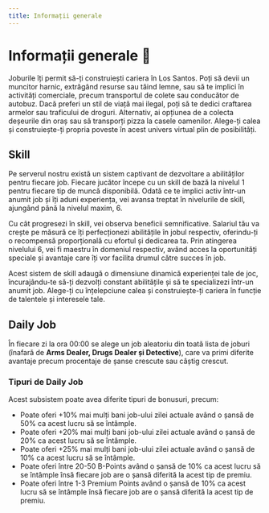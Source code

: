 ```yaml
---
title: Informații generale
---
```


# Informații generale 🥸
Joburile îți permit să-ți construiești cariera în Los Santos. Poți să devii un muncitor harnic, extrăgând resurse sau tăind lemne, sau să te implici în activități comerciale, precum transportul de colete sau conducător de autobuz. Dacă preferi un stil de viață mai ilegal, poți să te dedici craftarea armelor sau traficului de droguri. Alternativ, ai opțiunea de a colecta deșeurile din oraș sau să transporți pizza la casele oamenilor. Alege-ți calea și construiește-ți propria poveste în acest univers virtual plin de posibilități.

## Skill
Pe serverul nostru există un sistem captivant de dezvoltare a abilităților pentru fiecare job. Fiecare jucător începe cu un skill de bază la nivelul 1 pentru fiecare tip de muncă disponibilă. Odată ce te implici activ într-un anumit job și îți aduni experiența, vei avansa treptat în nivelurile de skill, ajungând până la nivelul maxim, 6.

Cu cât progresezi în skill, vei observa beneficii semnificative. Salariul tău va crește pe măsură ce îți perfecționezi abilitățile în jobul respectiv, oferindu-ți o recompensă proporțională cu efortul și dedicarea ta. Prin atingerea nivelului 6, vei fi maestru în domeniul respectiv, având acces la oportunități speciale și avantaje care îți vor facilita drumul către succes în job.

Acest sistem de skill adaugă o dimensiune dinamică experienței tale de joc, încurajându-te să-ți dezvolți constant abilitățile și să te specializezi într-un anumit job. Alege-ți cu înțelepciune calea și construiește-ți cariera în funcție de talentele și interesele tale.

## Daily Job
În fiecare zi la ora 00:00 se alege un job aleatoriu din toată lista de joburi (înafară de **Arms Dealer, Drugs Dealer și Detective**), care va primi diferite avantaje precum procentaje de șanse crescute sau câștig crescut.

### Tipuri de Daily Job
Acest subsistem poate avea diferite tipuri de bonusuri, precum:

- Poate oferi +10% mai mulți bani job-ului zilei actuale având o șansă de 50% ca acest lucru să se întâmple.
- Poate oferi +20% mai mulți bani job-ului zilei actuale având o șansă de 20% ca acest lucru să se întâmple.
- Poate oferi +25% mai mulți bani job-ului zilei actuale având o șansă de 10% ca acest lucru să se întâmple.
- Poate oferi între 20-50 B-Points având o șansă de 10% ca acest lucru să se întâmple însă fiecare job are o șansă diferită la acest tip de premiu.
- Poate oferi între 1-3 Premium Points având o șansă de 10% ca acest lucru să se întâmple însă fiecare job are o șansă diferită la acest tip de premiu.
